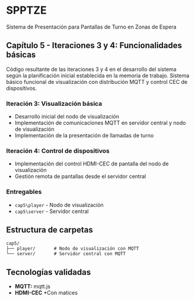 # SPPTZE
Sistema de Presentación para Pantallas de Turno en Zonas de Espera

## Capítulo 5 - Iteraciones 3 y 4: Funcionalidades básicas
Código resultante de las iteraciones 3 y 4 en el desarrollo del sistema según la planificación inicial establecida en la memoria de trabajo. Sistema básico funcional de visualización con distribución MQTT y control CEC de dispositivos.

### Iteración 3: Visualización básica
- Desarrollo inicial del nodo de visualización
- Implementación de comunicaciones MQTT en servidor central y nodo de visualización
- Implementación de la presentación de llamadas de turno

### Iteración 4: Control de dispositivos
- Implementación del control HDMI-CEC de pantalla del nodo de visualización
- Gestión remota de pantallas desde el servidor central

### Entregables
- `cap5\player` - Nodo de visualización
- `cap5\server` - Servidor central

## Estructura de carpetas
```
cap5/
├── player/       # Nodo de visualización con MQTT
└── server/       # Servidor central con MQTT
```

## Tecnologías validadas
- **MQTT:** mqtt.js
- **HDMI-CEC** *Con matices

